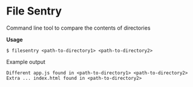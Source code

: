 # File Sentry
Command line tool to compare the contents of directories


**Usage**

```
$ filesentry <path-to-directory1> <path-to-directory2>
```

Example output
```
Different app.js found in <path-to-directory1> <path-to-directory2>
Extra ... index.html found in <path-to-directory2>
```
